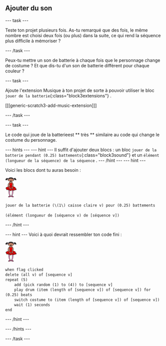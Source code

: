 ## Ajouter du son

\--- task \---

Teste ton projet plusieurs fois. As-tu remarqué que des fois, le même nombre est choisi deux fois (ou plus) dans la suite, ce qui rend la séquence plus difficile à mémoriser ?

\--- /task \---

Peux-tu mettre un son de batterie à chaque fois que le personnage change de costume ? Et que dis-tu d'un son de batterie différent pour chaque couleur ?

\--- task \---

Ajoute l'extension Musique à ton projet de sorte à pouvoir utiliser le bloc ` jouer de la batterie `{:class="block3extensions"} .

[[[generic-scratch3-add-music-extension]]]

\--- /task \---

\--- task \---

Le code qui joue de la batterieest ** très ** similaire au code qui change le costume du personnage.

\--- hints \--- \--- hint \--- Il suffit d'ajouter deux blocs : un bloc ` jouer de la batterie pendant (0.25) battements `{:class="block3sound"} et un ` élément (longueur de la séquence) de la séquence ` . \--- /hint \--- \--- hint \---

Voici les blocs dont tu auras besoin :

![ballerina](images/ballerina.png)

```blocks3
jouer de la batterie (\(1\) caisse claire v) pour (0.25) battements

(élément (longueur de [séquence v) de [séquence v])
```

\--- /hint \---

\--- hint \--- Voici à quoi devrait ressembler ton code fini :

![ballerina](images/ballerina.png)

```blocks3
when flag clicked
delete (all v) of [sequence v]
repeat (5)
    add (pick random (1) to (4)) to [sequence v]
    play drum (item (length of [sequence v]) of [sequence v]) for (0.25) beats
    switch costume to (item (length of [sequence v]) of [sequence v])
    wait (1) seconds
end
```

\--- /hint \---

\--- /hints \---

\--- /task \---